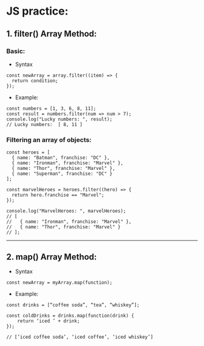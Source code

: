 # JS practice:

## 1. filter() Array Method:

### Basic:

- Syntax

```
const newArray = array.filter((item) => {
  return condition;
});
```

- Example:

```
const numbers = [1, 3, 6, 8, 11];
const result = numbers.filter(num => num > 7);
console.log("Lucky numbers: ", result);
// Lucky numbers:  [ 8, 11 ]
```

### Filtering an array of objects:

```
const heroes = [
  { name: "Batman", franchise: "DC" },
  { name: "Ironman", franchise: "Marvel" },
  { name: "Thor", franchise: "Marvel" },
  { name: "Superman", franchise: "DC" }
];

const marvelHeroes = heroes.filter((hero) => {
  return hero.franchise == "Marvel";
});

console.log("MarvelHeroes: ", marvelHeroes);
// [
//   { name: "Ironman", franchise: "Marvel" },
//   { name: "Thor", franchise: "Marvel" }
// ];
```

---

## 2. map() Array Method:

- Syntax

```
const newArray = myArray.map(function);
```

- Example:

```
const drinks = [“coffee soda”, “tea”, “whiskey”];

const coldDrinks = drinks.map(function(drink) {
	return ‘iced ’ + drink;
});

// [‘iced coffee soda’, ‘iced coffee’, ‘iced whiskey’]
```
